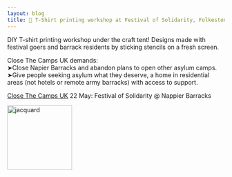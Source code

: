```yaml
---
layout: blog
title: 🎨 T-Shirt printing workshop at Festival of Solidarity, Folkestone
---
```


DIY T-shirt printing workshop under the craft tent! Designs made with festival goers and barrack residents by sticking stencils on a fresh screen.

Close The Camps UK demands:<br>
➤Close Napier Barracks and abandon plans to open other asylum camps.<br>
➤Give people seeking asylum what they deserve, a home in residential areas (not hotels or remote army barracks) with access to support. 

[Close The Camps UK](https://www.closethecamps.uk/)
22 May: Festival of Solidarity @ Nappier Barracks

<img src="https://i.postimg.cc/bNRqFz30/closethecamps.gif" alt="jacquard" style="width:150px; background-color: transparent; border: 0px;"> 
